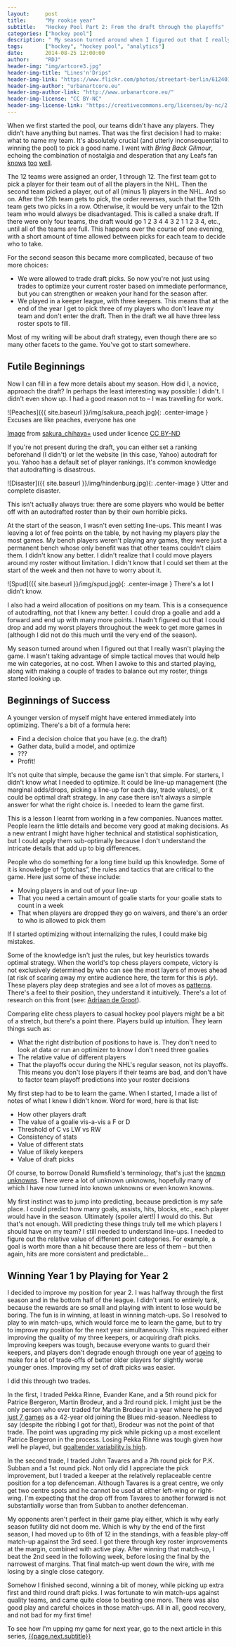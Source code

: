 ```yaml
---
layout:     post
title:      "My rookie year"
subtitle:   "Hockey Pool Part 2: From the draft through the playoffs"
categories: ["hockey pool"]
description: " My season turned around when I figured out that I really wasn't playing the game. I wasn't taking advantage of simple tactical moves that would help me win categories, at no cost. When I awoke to this and started playing, along with making a couple of trades to balance out my roster, things started looking up."
tags:       ["hockey", "hockey pool", "analytics"]
date:       2014-08-25 12:00:00
author:     "RDJ"
header-img: "img/artcore3.jpg"
header-img-title: "Lines'n'Drips"
header-img-link: "https://www.flickr.com/photos/streetart-berlin/6124010370/"
header-img-author: "urbanartcore.eu"
header-img-author-link: "http://www.urbanartcore.eu/"
header-img-license: "CC BY-NC"
header-img-license-link: "https://creativecommons.org/licenses/by-nc/2.0/"
---
```


[leafs1]: http://torontoist.com/2012/05/the-saga-of-the-maple-leafs-futility-part-one/ "Torontoist: The Saga of the Maple Leafs' Futility"
[leafs2]: https://en.wikipedia.org/wiki/List_of_NHL_franchise_post-season_droughts#Stanley_Cup_Final_droughts "Wikipedia: Longest Finals Droughts"
[leafs3]: http://mapleleafs.nhl.com/club/page.htm?id=42188 "The 1980's"
[degroot]: https://en.wikipedia.org/wiki/Adriaan_de_Groot "Wikipedia: Adriaan de Groot"
[kramnik]: http://en.chessbase.com/post/how-could-kramnik-overlook-the-mate- "Looking at the date on this ChessBase article, I feel incredibly old"
[rumsfield]: https://en.wikipedia.org/wiki/There_are_known_knowns "Wikipedia: 'There are known knowns'"
[ageing]: http://www.sbnation.com/nhl/2014/3/13/5500522/nhl-scoring-stats-rates-age-analysis "SBNation: NHL age curve"
[brodeur]: http://www.rantsports.com/nhl/2015/01/25/martin-brodeurs-stint-with-st-louis-blues-was-pointless/ "RankSports: Martin Brodeur’s Stint With St. Louis Blues Was Pointless"
[goalies]: http://wagesofwins.com/2011/07/19/your-nhl-goalie-doesnt-matter/ "Wages of Wins: Your NHL Goalie doesn't matter (much)!"

When we first started the pool, our teams didn't have any players. They didn't have anything but names. That was the first decision I had to make: what to name my team. It's absolutely crucial (and utterly inconsequential to winning the pool) to pick a good name. I went with *Bring Back Gilmour*, echoing the combination of nostalgia and desperation that any Leafs fan [knows][leafs1] [too][leafs2] [well][leafs3]. 

The 12 teams were assigned an order, 1 through 12. The first team got to pick a player for their team out of all the players in the NHL. Then the second team picked a player, out of all (minus 1) players in the NHL. And so on. After the 12th team gets to pick, the order reverses, such that the 12th team gets two picks in a row. Otherwise, it would be very unfair to the 12th team who would always be disadvantaged. This is called a snake draft. If there were only four teams, the draft would go 1 2 3 4 4 3 2 1 1 2 3 4, etc., until all of the teams are full. This happens over the course of one evening, with a short amount of time allowed between picks for each team to decide who to take.

For the second season this became more complicated, because of two more choices:

* We were allowed to trade draft picks. So now you're not just using trades to optimize your current roster based on immediate performance, but you can strengthen or weaken your hand for the season after.
* We played in a keeper league, with three keepers. This means that at the end of the year I get to pick three of my players who don't leave my team and don't enter the draft. Then in the draft we all have three less roster spots to fill.

Most of my writing will be about draft strategy, even though there are so many other facets to the game. You've got to start somewhere.

## Futile Beginnings

Now I can fill in a few more details about my season. How did I, a novice, approach the draft? In perhaps the least interesting way possible: I didn't. I didn't even show up. I had a good reason not to – I was travelling for work. 

![Peaches]({{ site.baseurl }}/img/sakura_peach.jpg){: .center-image }
<span class="caption text-muted">Excuses are like peaches, everyone has one</span>
<div class="citation">
<p>
<a href="https://www.flickr.com/photos/sakura_chihaya/2728211684/">Image</a> from <a href="https://www.flickr.com/photos/sakura_chihaya/">sakura_chihaya+</a> used under licence <a href="https://creativecommons.org/licenses/by-nd/2.0/">CC BY-ND</a>
</p>
</div>

If you're not present during the draft, you can either set a ranking beforehand (I didn't) or let the website (in this case, Yahoo) autodraft for you. Yahoo has a default set of player rankings. It's common knowledge that autodrafting is disastrous. 

![Disaster]({{ site.baseurl }}/img/hindenburg.jpg){: .center-image }
<span class="caption text-muted">Utter and complete disaster.</span>

This isn't actually always true: there are some players who would be better off with an autodrafted roster than by their own horrible picks. 

At the start of the season, I wasn't even setting line-ups. This meant I was leaving a lot of free points on the table, by not having my players play the most games. My bench players weren't playing any games, they were just a permanent bench whose only benefit was that other teams couldn't claim them. I didn't know any better. I didn't realize that I could move players around my roster without limitation. I didn't know that I could set them at the start of the week and then not have to worry about it. 

![Spud]({{ site.baseurl }}/img/spud.jpg){: .center-image }
<span class="caption text-muted">There's a lot I didn't know.</span>

I also had a weird allocation of positions on my team. This is a consequence of autodrafting, not that I knew any better. I could drop a goalie and add a forward and end up with many more points. I hadn't figured out that I could drop and add my worst players throughout the week to get more games in (although I did not do this much until the very end of the season). 

My season turned around when I figured out that I really wasn't playing the game. I wasn't taking advantage of simple tactical moves that would help me win categories, at no cost. When I awoke to this and started playing, along with making a couple of trades to balance out my roster, things started looking up.

## Beginnings of Success

A younger version of myself might have entered immediately into optimizing. There's a bit of a formula here: 

* Find a decision choice that you have (e.g. the draft)
* Gather data, build a model, and optimize
* ???
* Profit! 

It's not quite that simple, because the game isn't that simple. For starters, I didn't know what I needed to optimize. It could be line-up management (the marginal adds/drops, picking a line-up for each day, trade values), or it could be optimal draft strategy. In any case there isn't always a simple answer for what the right choice is. I needed to learn the game first.

This is a lesson I learnt from working in a few companies. Nuances matter. People learn the little details and become very good at making decisions. As a new entrant I might have higher technical and statistical sophistication, but I could apply them sub-optimally because I don't understand the intricate details that add up to big differences.

People who do something for a long time build up this knowledge. Some of it is knowledge of “gotchas”, the rules and tactics that are critical to the game. Here just some of these include:

* Moving players in and out of your line-up
* That you need a certain amount of goalie starts for your goalie stats to count in a week
* That when players are dropped they go on waivers, and there's an order to who is allowed to pick them

If I started optimizing without internalizing the rules, I could make big mistakes. 

Some of the knowledge isn't just the rules, but key heuristics towards optimal strategy. When the world's top chess players compete, victory is not exclusively determined by who can see the most layers of moves ahead (at risk of scaring away my entire audience here, the term for this is *ply*). These players play deep strategies and see a lot of moves as [patterns][kramnik]. There's a feel to their position, they understand it intuitively. There's a lot of research on this front (see: [Adriaan de Groot][degroot]). 

Comparing elite chess players to casual hockey pool players might be a bit of a stretch, but there's a point there. Players build up intuition. They learn things such as:

* What the right distribution of positions to have is. They don't need to look at data or run an optimizer to know I don't need three goalies
* The relative value of different players
* That the playoffs occur during the NHL's regular season, not its playoffs. This means you don't lose players if their teams are bad, and don't have to factor team playoff predictions into your roster decisions

My first step had to be to learn the game. When I started, I made a list of notes of what I knew I didn't know. Word for word, here is that list: 

* How other players draft
* The value of a goalie vis-a-vis a F or D
* Threshold of C vs LW vs RW
* Consistency of stats
* Value of different stats
* Value of likely keepers
* Value of draft picks

Of course, to borrow Donald Rumsfield's terminology, that's just the [known unknowns][rumsfield]. There were a lot of unknown unknowns, hopefully many of which I have now turned into known unknowns or even known knowns. 

My first instinct was to jump into predicting, because prediction is my safe place. I could predict how many goals, assists, hits, blocks, etc., each player would have in the season. Ultimately (spoiler alert!) I would do this. But that's not enough. Will predicting these things truly tell me which players I should have on my team? I still needed to understand line-ups. I needed to figure out the relative value of different point categories. For example, a goal is worth more than a hit because there are less of them – but then again, hits are more consistent and predictable... 

## Winning Year 1 by Playing for Year 2

I decided to improve my position for year 2. I was halfway through the first season and in the bottom half of the league. I didn't want to entirely tank, because the rewards are so small and playing with intent to lose would be boring. The fun is in winning, at least in winning match-ups. So I resolved to play to win match-ups, which would force me to learn the game, but to try to improve my position for the next year simultaneously. This required either improving the quality of my three keepers, or acquiring draft picks. Improving keepers was tough, because everyone wants to guard their keepers, and players don't degrade enough through one year of [ageing][ageing] to make for a lot of trade-offs of better older players for slightly worse younger ones. Improving my set of draft picks was easier.

I did this through two trades. 

In the first, I traded Pekka Rinne, Evander Kane, and a 5th round pick for Patrice Bergeron, Martin Brodeur, and a 3rd round pick. I might just be the only person who ever traded for Martin Brodeur in a year where he played [just 7 games][brodeur] as a 42-year old joining the Blues mid-season. Needless to say (despite the ribbing I got for that), Brodeur was not the point of that trade. The point was upgrading my pick while picking up a most excellent Patrice Bergeron in the process. Losing Pekka Rinne was tough given how well he played, but [goaltender variability is high][goalies].

In the second trade, I traded John Tavares and a 7th round pick for P.K. Subban and a 1st round pick. Not only did I appreciate the pick improvement, but I traded a keeper at the relatively replaceable centre position for a top defenceman. Although Tavares is a great centre, we only get two centre spots and he cannot be used at either left-wing or right-wing. I'm expecting that the drop off from Tavares to another forward is not substantially worse than from Subban to another defenceman.

My opponents aren't perfect in their game play either, which is why early season futility did not doom me. Which is why by the end of the first season, I had moved up to 6th of 12 in the standings, with a feasible play-off match-up against the 3rd seed. I got there through key roster improvements at the margin, combined with active play. After winning that match-up, I beat the 2nd seed in the following week, before losing the final by the narrowest of margins. That final match-up went down the wire, with me losing by a single close category.

Somehow I finished second, winning a bit of money, while picking up extra first and third round draft picks.  I was fortunate to win match-ups against quality teams, and came quite close to beating one more. There was also good play and careful choices in those match-ups. All in all, good recovery, and not bad for my first time!

To see how I'm upping my game for next year, go to the next article in this series, [{{page.next.subtitle}}]({{page.next.url}})
